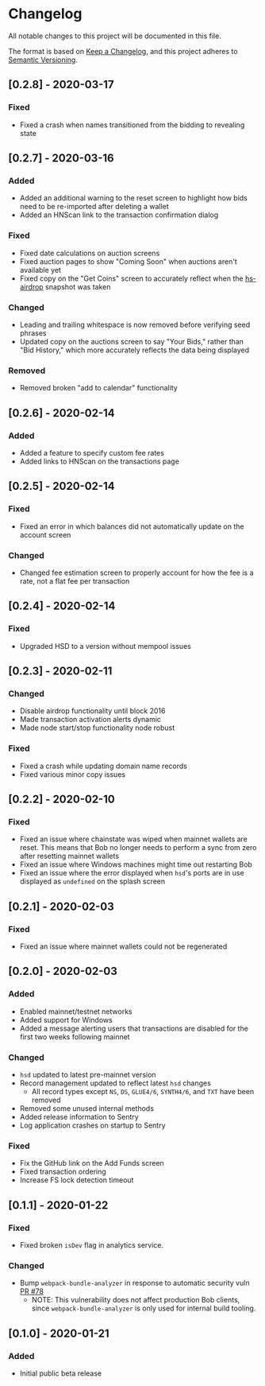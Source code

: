 #  Changelog

All notable changes to this project will be documented in this file.

The format is based on [Keep a Changelog](https://keepachangelog.com/en/1.0.0/),
and this project adheres to [Semantic Versioning](https://semver.org/spec/v2.0.0.html).

## [0.2.8] - 2020-03-17
### Fixed
- Fixed a crash when names transitioned from the bidding to revealing state

## [0.2.7] - 2020-03-16
### Added
- Added an additional warning to the reset screen to highlight how bids need to be re-imported after deleting a wallet
- Added an HNScan link to the transaction confirmation dialog

### Fixed
- Fixed date calculations on auction screens
- Fixed auction pages to show "Coming Soon" when auctions aren't available yet
- Fixed copy on the "Get Coins" screen to accurately reflect when the [hs-airdrop](https://github.com/handshake-org/hs-airdrop) snapshot was taken

### Changed
- Leading and trailing whitespace is now removed before verifying seed phrases
- Updated copy on the auctions screen to say "Your Bids," rather than "Bid History," which more accurately reflects the data being displayed

### Removed
- Removed broken "add to calendar" functionality

## [0.2.6] - 2020-02-14
### Added
- Added a feature to specify custom fee rates
- Added links to HNScan on the transactions page

## [0.2.5] - 2020-02-14
### Fixed
- Fixed an error in which balances did not automatically update on the account screen

### Changed
- Changed fee estimation screen to properly account for how the fee is a rate, not a flat fee per transaction 

## [0.2.4] - 2020-02-14
### Fixed
- Upgraded HSD to a version without mempool issues 

## [0.2.3] - 2020-02-11
### Changed
- Disable airdrop functionality until block 2016
- Made transaction activation alerts dynamic
- Made node start/stop functionality node robust

### Fixed
- Fixed a crash while updating domain name records
- Fixed various minor copy issues

## [0.2.2] - 2020-02-10
### Fixed
- Fixed an issue where chainstate was wiped when mainnet wallets are reset. This means that Bob no longer needs to perform a sync from zero after resetting mainnet wallets
- Fixed an issue where Windows machines might time out restarting Bob
- Fixed an issue where the error displayed when `hsd`'s ports are in use displayed as `undefined` on the splash screen 

## [0.2.1] - 2020-02-03
### Fixed
- Fixed an issue where mainnet wallets could not be regenerated

## [0.2.0] - 2020-02-03
### Added
- Enabled mainnet/testnet networks
- Added support for Windows
- Added a message alerting users that transactions are disabled for the first two weeks following mainnet

### Changed
- `hsd` updated to latest pre-mainnet version
- Record management updated to reflect latest `hsd` changes
    - All record types except `NS`, `DS`, `GLUE4/6`, `SYNTH4/6`, and `TXT` have been removed
- Removed some unused internal methods
- Added release information to Sentry
- Log application crashes on startup to Sentry

### Fixed
- Fix the GitHub link on the Add Funds screen
- Fixed transaction ordering
- Increase FS lock detection timeout

## [0.1.1] - 2020-01-22
### Fixed
- Fixed broken `isDev` flag in analytics service.

### Changed
- Bump `webpack-bundle-analyzer` in response to automatic security vuln [PR #78](https://github.com/kyokan/bob-wallet/pull/78)
    - NOTE: This vulnerability does not affect production Bob clients, since `webpack-bundle-analyzer` is only used for internal build tooling.  

## [0.1.0] - 2020-01-21
### Added

- Initial public beta release
